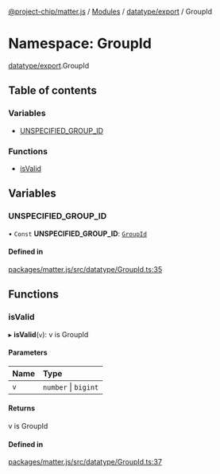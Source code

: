 [@project-chip/matter.js](../README.md) / [Modules](../modules.md) / [datatype/export](datatype_export.md) / GroupId

# Namespace: GroupId

[datatype/export](datatype_export.md).GroupId

## Table of contents

### Variables

- [UNSPECIFIED\_GROUP\_ID](datatype_export.GroupId.md#unspecified_group_id)

### Functions

- [isValid](datatype_export.GroupId.md#isvalid)

## Variables

### UNSPECIFIED\_GROUP\_ID

• `Const` **UNSPECIFIED\_GROUP\_ID**: [`GroupId`](datatype_export.md#groupid)

#### Defined in

[packages/matter.js/src/datatype/GroupId.ts:35](https://github.com/project-chip/matter.js/blob/0c058ae17fdba4c0b89b8b13c309011d51782299/packages/matter.js/src/datatype/GroupId.ts#L35)

## Functions

### isValid

▸ **isValid**(`v`): v is GroupId

#### Parameters

| Name | Type |
| :------ | :------ |
| `v` | `number` \| `bigint` |

#### Returns

v is GroupId

#### Defined in

[packages/matter.js/src/datatype/GroupId.ts:37](https://github.com/project-chip/matter.js/blob/0c058ae17fdba4c0b89b8b13c309011d51782299/packages/matter.js/src/datatype/GroupId.ts#L37)
